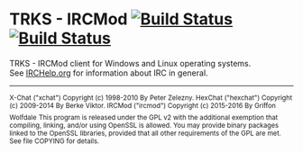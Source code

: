 # TRKS - IRCMod [![Build Status](http://img.shields.io/travis/hexchat/hexchat.svg?style=flat)](https://) [![Build Status](http://img.shields.io/jenkins/s/http/nekomimi.cloudapp.net:8080/hexchat.svg?style=flat)](http://)

TRKS - IRCMod client for Windows and Linux operating systems.  
See [IRCHelp.org](http://irchelp.org) for information about IRC in general.  

---

<sub>
X-Chat ("xchat") Copyright (c) 1998-2010 By Peter Zelezny.  
HexChat ("hexchat") Copyright (c) 2009-2014 By Berke Viktor.
IRCMod ("ircmod") Copyright (c) 2015-2016 By Griffon Wolfdale</sub>

<sub>
This program is released under the GPL v2 with the additional exemption
that compiling, linking, and/or using OpenSSL is allowed. You may
provide binary packages linked to the OpenSSL libraries, provided that
all other requirements of the GPL are met.
See file COPYING for details.
</sub>
